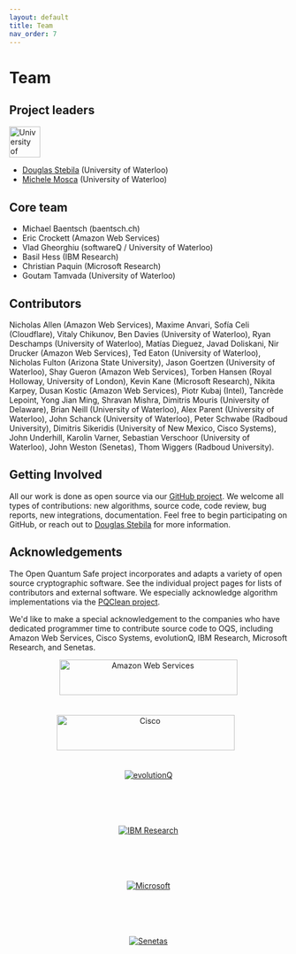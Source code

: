 ```yaml
---
layout: default
title: Team
nav_order: 7
---
```


# Team

## Project leaders

<div class="float float-right"><a href="https://www.uwaterloo.ca/" style="background-image: none;"><img src="{{ site.baseurl }}/img/logos/uwaterloo.png" alt="University of Waterloo" style="height: 4em;"/></a></div>

- [Douglas Stebila](https://www.douglas.stebila.ca/research/) <span class="text-grey-dk-000">(University of Waterloo)</span>
- [Michele Mosca](http://faculty.iqc.uwaterloo.ca/mmosca/) <span class="text-grey-dk-000">(University of Waterloo)</span>

## Core team

- Michael Baentsch <span class="text-grey-dk-000">(baentsch.ch)</span>
- Eric Crockett <span class="text-grey-dk-000">(Amazon Web Services)</span>
- Vlad Gheorghiu <span class="text-grey-dk-000">(softwareQ / University of Waterloo)</span>
- Basil Hess <span class="text-grey-dk-000">(IBM Research)</span>
- Christian Paquin <span class="text-grey-dk-000">(Microsoft Research)</span>
- Goutam Tamvada <span class="text-grey-dk-000">(University of Waterloo)</span>

## Contributors

Nicholas Allen <span class="text-grey-dk-000">(Amazon Web Services)</span>, 
Maxime Anvari, 
Sofía Celi <span class="text-grey-dk-000">(Cloudflare)</span>, 
Vitaly Chikunov,
Ben Davies <span class="text-grey-dk-000">(University of Waterloo)</span>, 
Ryan Deschamps <span class="text-grey-dk-000">(University of Waterloo)</span>, 
Matías Dieguez, 
Javad Doliskani, 
Nir Drucker <span class="text-grey-dk-000">(Amazon Web Services)</span>, 
Ted Eaton <span class="text-grey-dk-000">(University of Waterloo)</span>,
Nicholas Fulton <span class="text-grey-dk-000">(Arizona State University)</span>, 
Jason Goertzen <span class="text-grey-dk-000">(University of Waterloo)</span>, 
Shay Gueron <span class="text-grey-dk-000">(Amazon Web Services)</span>, 
Torben Hansen <span class="text-grey-dk-000">(Royal Holloway, University of London)</span>, 
Kevin Kane <span class="text-grey-dk-000">(Microsoft Research)</span>, 
Nikita Karpey, 
Dusan Kostic <span class="text-grey-dk-000">(Amazon Web Services)</span>, 
Piotr Kubaj <span class="text-grey-dk-000">(Intel)</span>, 
Tancrède Lepoint, 
Yong Jian Ming, 
Shravan Mishra, 
Dimitris Mouris <span class="text-grey-dk-000">(University of Delaware)</span>, 
Brian Neill <span class="text-grey-dk-000">(University of Waterloo)</span>, 
Alex Parent <span class="text-grey-dk-000">(University of Waterloo)</span>, 
John Schanck <span class="text-grey-dk-000">(University of Waterloo)</span>,
Peter Schwabe <span class="text-grey-dk-000">(Radboud University)</span>, 
Dimitris Sikeridis <span class="text-grey-dk-000">(University of New Mexico, Cisco Systems)</span>, 
John Underhill, 
Karolin Varner, 
Sebastian Verschoor <span class="text-grey-dk-000">(University of Waterloo)</span>, 
John Weston <span class="text-grey-dk-000">(Senetas)</span>, 
Thom Wiggers <span class="text-grey-dk-000">(Radboud University)</span>.

## Getting Involved

All our work is done as open source via our [GitHub project](https://github.com/open-quantum-safe).  We welcome all types of contributions: new algorithms, source code, code review, bug reports, new integrations, documentation.  Feel free to begin participating on GitHub, or reach out to [Douglas Stebila](https://www.douglas.stebila.ca/research/) for more information.

## Acknowledgements

The Open Quantum Safe project incorporates and adapts a variety of open source cryptographic software.  See the individual project pages for lists of contributors and external software.  We especially acknowledge algorithm implementations via the [PQClean project](https://github.com/PQClean/PQClean).

We'd like to make a special acknowledgement to the companies who have dedicated programmer time to contribute source code to OQS, including Amazon Web Services, Cisco Systems, evolutionQ, IBM Research, Microsoft Research, and Senetas.

<div style="text-align: center">
    <div class="d-inline-block" style="height: 100px;">
        <a href="http://aws.amazon.com/" style="background-image: none; vertical-align: middle; ">
            <img src="{{ site.baseurl }}/img/logos/aws.png" alt="Amazon Web Services" style="height: 80%; padding-left: 10px; padding-right: 10px;" />
        </a>
    </div>
    <div class="d-inline-block" style="height: 100px;">
        <a href="http://cisco.com/" style="background-image: none; vertical-align: middle; ">
            <img src="{{ site.baseurl }}/img/logos/cisco.png" alt="Cisco" style="height: 80%; padding-left: 10px; padding-right: 20px;" />
        </a>
    </div>
    <div class="d-inline-block" style="height: 100px;">
        <a href="https://www.evolutionq.com/" style="background-image: none; vertical-align: middle;">
            <img src="{{ site.baseurl }}/img/logos/evolutionQ.png" alt="evolutionQ" style="max-height: 100%;"/>
        </a>
    </div>
    <div class="d-inline-block" style="height: 100px;">
        <a href="https://www.zurich.ibm.com/security/quantumsafecryptography.html" style="background-image: none; vertical-align: middle;">
            <img src="{{ site.baseurl }}/img/logos/ibm.png" alt="IBM Research" style="max-height: 100%;"/>
        </a>
    </div>
    <div class="d-inline-block" style="height: 100px;">
        <a href="https://www.microsoft.com/en-us/research/project/post-quantum-cryptography/" style="background-image: none; vertical-align: middle;">
            <img src="{{ site.baseurl }}/img/logos/microsoft.png" alt="Microsoft" style="max-height: 100%;"/>
        </a>
    </div>
    <div class="d-inline-block" style="height: 100px;">
        <a href="https://www.senetas.com/" style="background-image: none; vertical-align: middle;">
            <img src="{{ site.baseurl }}/img/logos/senetas.jpg" alt="Senetas" style="max-height: 80%;"/>
        </a>
    </div>
</div>
